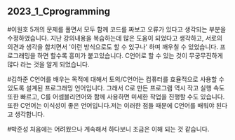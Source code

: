 ## 2023_1_Cprogramming

#이원호
5개의 문제를 풀면서 모두 함께 코드를 짜보고 오류가 있다고 생각되는 부분을 수정하였습니다. 지난 강의내용을 복습하는데 많은 도움이 되었다고 생각하고,
서로의 의견과 생각을 합치면서 '이런 방식으로도 할 수 있구나' 하며 깨우칠 수 있었습니다.
프로그래밍을 하면 할수록 흥미가 붙고있습니다. C언어로 할 수 있는 것이 무궁무진하게 많다 라는 것을 알게 되었습니다.

#김하준
C언어를 배우는 목적에 대해서 토의/C언어는 컴퓨터를 효율적으로 사용할 수 있도록 설계된 프로그래밍 언어입니다.
그래서 C로 만든 프로그램 역시 작고 실행 속도 또한 빠르고, C를 어셈블리언어와 함께 사용하면 미세한 작업을 진행할 수도 있습니다.
또한 C언어는 이식성이 좋은 언어입니다.저는 이러한 점들 때문에 C언어를 배워야 된다고 생각합니다.

#박준성
처음에는 어려웠으나 계속해서 하다보니 조금은 이해 되는 것 같습니다.

